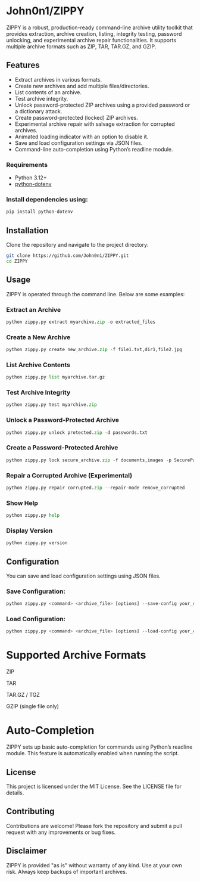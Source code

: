 # John0n1/ZIPPY

ZIPPY is a robust, production-ready command-line archive utility toolkit that provides extraction, archive creation, listing, integrity testing, password unlocking, and experimental archive repair functionalities. It supports multiple archive formats such as ZIP, TAR, TAR.GZ, and GZIP.

## Features

- Extract archives in various formats.
- Create new archives and add multiple files/directories.
- List contents of an archive.
- Test archive integrity.
- Unlock password-protected ZIP archives using a provided password or a dictionary attack.
- Create password-protected (locked) ZIP archives.
- Experimental archive repair with salvage extraction for corrupted archives.
- Animated loading indicator with an option to disable it.
- Save and load configuration settings via JSON files.
- Command-line auto-completion using Python’s readline module.

### Requirements

- Python 3.12+
- [python-dotenv](https://pypi.org/project/python-dotenv/)

### Install dependencies using:

```bash
pip install python-dotenv
```
## Installation

Clone the repository and navigate to the project directory:

```bash
git clone https://github.com/John0n1/ZIPPY.git
cd ZIPPY
```

## Usage

ZIPPY is operated through the command line. Below are some examples:

### Extract an Archive
```python
python zippy.py extract myarchive.zip -o extracted_files
```
### Create a New Archive
```python
python zippy.py create new_archive.zip -f file1.txt,dir1,file2.jpg
```
### List Archive Contents
```python
python zippy.py list myarchive.tar.gz
```
### Test Archive Integrity
```python
python zippy.py test myarchive.zip
```
### Unlock a Password-Protected Archive
```python
python zippy.py unlock protected.zip -d passwords.txt
```
### Create a Password-Protected Archive
```python
python zippy.py lock secure_archive.zip -f documents,images -p SecurePass
```
### Repair a Corrupted Archive (Experimental)
```python
python zippy.py repair corrupted.zip --repair-mode remove_corrupted
```
### Show Help
```python
python zippy.py help
```
### Display Version
```python
python zippy.py version
```
## Configuration

You can save and load configuration settings using JSON files.

### Save Configuration:
```python
python zippy.py <command> <archive_file> [options] --save-config your_config.json
```
### Load Configuration:
```python
python zippy.py <command> <archive_file> [options] --load-config your_config.json
```

# Supported Archive Formats

ZIP

TAR

TAR.GZ / TGZ

GZIP (single file only)


# Auto-Completion

ZIPPY sets up basic auto-completion for commands using Python’s readline module. This feature is automatically enabled when running the script.

## License

This project is licensed under the MIT License. See the LICENSE file for details.

## Contributing

Contributions are welcome! Please fork the repository and submit a pull request with any improvements or bug fixes.

## Disclaimer

ZIPPY is provided "as is" without warranty of any kind. Use at your own risk. Always keep backups of important archives.



